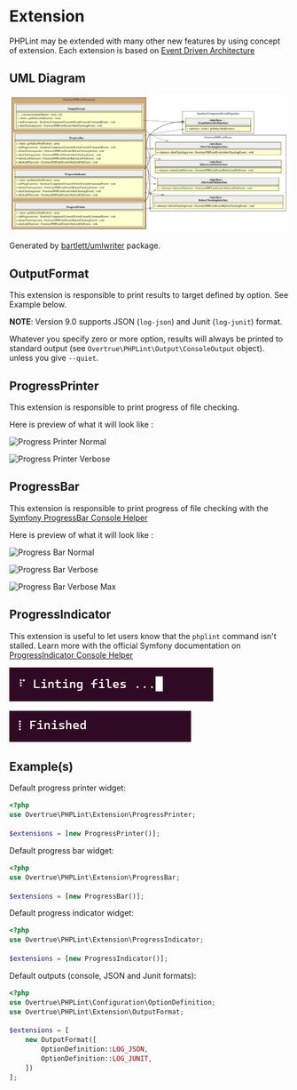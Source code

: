 # Extension

PHPLint may be extended with many other new features by using concept of extension. 
Each extension is based on [Event Driven Architecture](./event.md)

## UML Diagram

![UML Diagram](../assets/extension-uml-diagram.svg)

Generated by [bartlett/umlwriter][bartlett/umlwriter] package.

## OutputFormat

This extension is responsible to print results to target defined by option. See Example below.

**NOTE**: Version 9.0 supports JSON (`log-json`) and Junit (`log-junit`) format.

Whatever you specify zero or more option, results will always be printed to standard output (see `Overtrue\PHPLint\Output\ConsoleOutput` object).
unless you give `--quiet`.

## ProgressPrinter

This extension is responsible to print progress of file checking.

Here is preview of what it will look like : 

![Progress Printer Normal](../assets/progress-printer-normal.png)

![Progress Printer Verbose](../assets/progress-printer-verbose.png)

## ProgressBar

This extension is responsible to print progress of file checking with the [Symfony ProgressBar Console Helper][symfony-progressbar]

Here is preview of what it will look like :

![Progress Bar Normal](../assets/progress-bar-normal.png)

![Progress Bar Verbose](../assets/progress-bar-verbose.png)

![Progress Bar Verbose Max](../assets/progress-bar-verbose-max.png)

## ProgressIndicator

This extension is useful to let users know that the `phplint` command isn't stalled.
Learn more with the official Symfony documentation on [ProgressIndicator Console Helper][symfony-progressindicator]

![Progress Indicator Running](../assets/progress-indicator-running.png)

![Progress Indicator Finished](../assets/progress-indicator-finished.png)

## Example(s)

Default progress printer widget:

```php 
<?php
use Overtrue\PHPLint\Extension\ProgressPrinter;

$extensions = [new ProgressPrinter()];

```

Default progress bar widget:

```php 
<?php
use Overtrue\PHPLint\Extension\ProgressBar;

$extensions = [new ProgressBar()];

```

Default progress indicator widget:

```php 
<?php
use Overtrue\PHPLint\Extension\ProgressIndicator;

$extensions = [new ProgressIndicator()];

```

Default outputs (console, JSON and Junit formats):

```php 
<?php
use Overtrue\PHPLint\Configuration\OptionDefinition;
use Overtrue\PHPLint\Extension\OutputFormat;

$extensions = [
    new OutputFormat([
        OptionDefinition::LOG_JSON,
        OptionDefinition::LOG_JUNIT,
    ])
];

```

[bartlett/umlwriter]: https://github.com/llaville/umlwriter
[symfony-progressbar]: https://symfony.com/doc/current/components/console/helpers/progressbar.html
[symfony-progressindicator]: https://symfony.com/doc/current/components/console/helpers/progressindicator.html